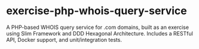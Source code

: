 # exercise-php-whois-query-service
A PHP-based WHOIS query service for .com domains, built as an exercise using Slim Framework and DDD Hexagonal Architecture. Includes a RESTful API, Docker support, and unit/integration tests.
